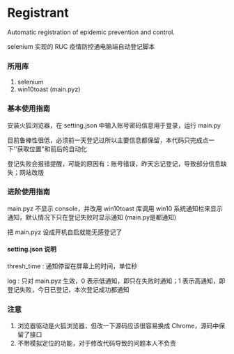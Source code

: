 # Registrant

 Automatic registration of epidemic prevention and control.

selenium 实现的 RUC 疫情防控通电脑端自动登记脚本

### 所用库

1. selenium
2. win10toast (main.pyz)

### 基本使用指南

安装火狐浏览器，在 setting.json 中输入账号密码信息用于登录，运行 main.py

目前鲁棒性很低，必须前一天登记过所以主要信息都保留，本代码只完成点一下''获取位置"和前后的自动化

登记失败会报错提醒，可能的原因有：账号错误，昨天忘记登记，导致部分信息缺失；网站改版

### 进阶使用指南

main.pyz 不显示 console，并改用 win10toast 库调用 win10 系统通知栏来显示通知，默认情况下只在登记失败时显示通知 (main.py是都通知)

把 main.pyz 设成开机自启就能无感登记了

#### setting.json 说明

thresh_time : 通知停留在屏幕上的时间，单位秒

log : 只对 main.pyz 生效，0 表示低通知，即只在失败时通知；1 表示高通知，即登记失败，今日已登记，本次登记成功都通知

### 注意

1. 浏览器驱动是火狐浏览器，但改一下源码应该很容易换成 Chrome，源码中保留了接口
2. 不带模拟定位的功能，对于修改代码导致的问题本人不负责
